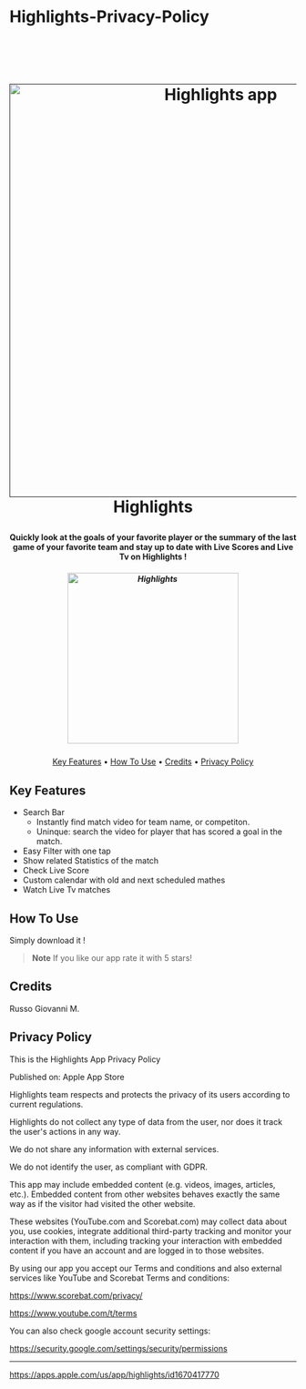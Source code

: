 # Highlights-Privacy-Policy


<h1 align="center">
  <br>
  
  <a href=""><img width="726" alt="Highlights app" src="https://user-images.githubusercontent.com/113531412/218103114-f1d03352-3a22-4a52-89d3-713d7b715d5a.png"></a>
  <br>
 Highlights
  <br>
</h2>

<h4 align="center">Quickly look at the goals of your favorite player or the summary of the last game of your favorite team and stay up to date with Live Scores and Live Tv on Highlights !</h4>
<h5 align="center">

<a href="https://apps.apple.com/us/app/highlights/id1670417770"><img width="300" alt="Highlights" src="https://user-images.githubusercontent.com/113531412/218105869-fe2cd985-b1f5-4140-b308-1dd88d3df08c.png"></a>
</h5>
<p align="center">
  <a href="#key-features">Key Features</a> •
  <a href="#how-to-use">How To Use</a> •
  <a href="#credits">Credits</a> •
  <a href="#privacy-policy">Privacy Policy</a>
</p>


## Key Features

* Search Bar
  - Instantly find match video for team name, or competiton.
  - Uninque: search the video for player that has scored a goal in the match.
* Easy Filter with one tap 
* Show related Statistics of the match
* Check Live Score 
* Custom calendar with old and next scheduled mathes
* Watch Live Tv matches


## How To Use

Simply download it !

> **Note**
> If you like our app rate it with 5 stars! 


## Credits

Russo Giovanni M.

## Privacy Policy

This is the Highlights App Privacy Policy

Published on: Apple App Store

Highlights team respects and protects the privacy of its users according to current regulations.

Highlights do not collect any type of data from the user, nor does it track the user's actions in any way.

We do not share any information with external services.

We do not identify the user, as compliant with GDPR.

This app may include embedded content (e.g. videos, images, articles, etc.). Embedded content from other websites behaves exactly the same way as if the visitor had visited the other website.

These websites (YouTube.com and Scorebat.com) may collect data about you, use cookies, integrate additional third-party tracking and monitor your interaction with them, including tracking your interaction with embedded content if you have an account and are logged in to those websites.

By using our app you accept our Terms and conditions and also external services like YouTube and Scorebat Terms and conditions:

https://www.scorebat.com/privacy/

https://www.youtube.com/t/terms

You can also check google account security settings:

https://security.google.com/settings/security/permissions


---

https://apps.apple.com/us/app/highlights/id1670417770
